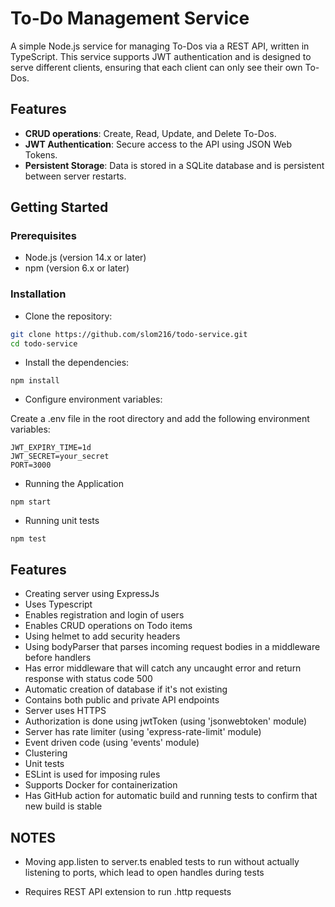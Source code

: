 # To-Do Management Service

A simple Node.js service for managing To-Dos via a REST API, written in TypeScript. This service supports JWT authentication and is designed to serve different clients, ensuring that each client can only see their own To-Dos.

## Features

- **CRUD operations**: Create, Read, Update, and Delete To-Dos.
- **JWT Authentication**: Secure access to the API using JSON Web Tokens.
- **Persistent Storage**: Data is stored in a SQLite database and is persistent between server restarts.

## Getting Started

### Prerequisites

- Node.js (version 14.x or later)
- npm (version 6.x or later)

### Installation

- Clone the repository:

```bash
git clone https://github.com/slom216/todo-service.git
cd todo-service
```

- Install the dependencies:

```
npm install
```

- Configure environment variables:

Create a .env file in the root directory and add the following environment variables:

```
JWT_EXPIRY_TIME=1d
JWT_SECRET=your_secret
PORT=3000
```

- Running the Application

```
npm start
```

- Running unit tests

```
npm test
```

## Features

- Creating server using ExpressJs
- Uses Typescript
- Enables registration and login of users
- Enables CRUD operations on Todo items
- Using helmet to add security headers
- Using bodyParser that parses incoming request bodies in a middleware before handlers
- Has error middleware that will catch any uncaught error and return response with status code 500
- Automatic creation of database if it's not existing
- Contains both public and private API endpoints
- Server uses HTTPS
- Authorization is done using jwtToken (using 'jsonwebtoken' module)
- Server has rate limiter (using 'express-rate-limit' module)
- Event driven code (using 'events' module)
- Clustering
- Unit tests
- ESLint is used for imposing rules
- Supports Docker for containerization
- Has GitHub action for automatic build and running tests to confirm that new build is stable

## NOTES

- Moving app.listen to server.ts enabled tests to run without actually listening to ports, which lead to open handles during tests

- Requires REST API extension to run .http requests
